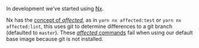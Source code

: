 In development we've started using [Nx](https://nx.dev).

Nx has the [concept of _affected_](https://nx.dev/latest/node/core-concepts/affected#affected), as in `yarn nx affected:test` or `yarn nx affected:lint`, this uses git to determine differences to a git branch (defaulted to `master`). These [_affected_ commands](https://nx.dev/latest/node/cli/affected) fail when using our default base image because git is not installed.